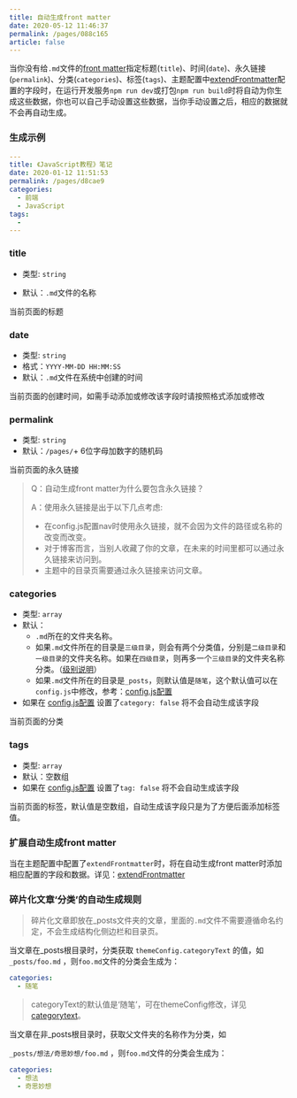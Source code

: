 ```yaml
---
title: 自动生成front matter
date: 2020-05-12 11:46:37
permalink: /pages/088c165
article: false
---
```


当你没有给`.md`文件的[front matter](https://vuepress.vuejs.org/zh/guide/frontmatter.html)指定标题(`title`)、时间(`date`)、永久链接(`permalink`)、分类(`categories`)、标签(`tags`)、主题配置中[extendFrontmatter](/pages/a20ce8/#extendfrontmatte)配置的字段时，在运行开发服务`npm run dev`或打包`npm run build`时将自动为你生成这些数据，你也可以自己手动设置这些数据，当你手动设置之后，相应的数据就不会再自动生成。



### 生成示例

```yaml
---
title: 《JavaScript教程》笔记
date: 2020-01-12 11:51:53
permalink: /pages/d8cae9
categories:
  - 前端
  - JavaScript
tags:
  -
---
```

### title

* 类型: `string`

* 默认：`.md`文件的名称

当前页面的标题



### date
* 类型: `string`
* 格式：`YYYY-MM-DD HH:MM:SS`
* 默认：`.md`文件在系统中创建的时间

当前页面的创建时间，如需手动添加或修改该字段时请按照格式添加或修改



### permalink
* 类型: `string`
* 默认：`/pages/`+ 6位字母加数字的随机码

当前页面的永久链接

> Q：自动生成front matter为什么要包含永久链接？
>
> A：使用永久链接是出于以下几点考虑:
>
> * 在config.js配置nav时使用永久链接，就不会因为文件的路径或名称的改变而改变。
>* 对于博客而言，当别人收藏了你的文章，在未来的时间里都可以通过永久链接来访问到。
>* 主题中的目录页需要通过永久链接来访问文章。


### categories

* 类型: `array`
* 默认：
  * `.md`所在的文件夹名称。
  * 如果`.md`文件所在的目录是`三级目录`，则会有两个分类值，分别是`二级目录`和`一级目录`的文件夹名称。如果在`四级目录`，则再多一个`三级目录`的文件夹名称分类。（[级别说明](/pages/33d574/#级别说明)）
  * 如果`.md`文件所在的目录是`_posts`，则默认值是`随笔`，这个默认值可以在`config.js`中修改，参考：[config.js配置](/pages/a20ce8/#碎片化博文默认分类值)
* 如果在 [config.js配置](/pages/a20ce8/#category) 设置了`category: false` 将不会自动生成该字段

当前页面的分类



### tags

* 类型: `array`
* 默认：空数组
* 如果在 [config.js配置]() 设置了`tag: false` 将不会自动生成该字段

当前页面的标签，默认值是空数组，自动生成该字段只是为了方便后面添加标签值。


### 扩展自动生成front matter

当在主题配置中配置了`extendFrontmatter`时，将在自动生成front matter时添加相应配置的字段和数据。详见：[extendFrontmatter](/pages/a20ce8/#extendfrontmatter)

### 碎片化文章‘分类’的自动生成规则 <Badge text="v1.12.5+"/>

> 碎片化文章即放在_posts文件夹的文章，里面的`.md`文件不需要遵循命名约定，不会生成结构化侧边栏和目录页。

当文章在_posts根目录时，分类获取 `themeConfig.categoryText` 的值，如`_posts/foo.md` ，则`foo.md`文件的分类会生成为：

```yaml
categories:
  - 随笔
```

> categoryText的默认值是‘随笔’，可在themeConfig修改，详见[categorytext](/pages/a20ce8/#categorytext)。

当文章在非_posts根目录时，获取父文件夹的名称作为分类，如

 `_posts/想法/奇思妙想/foo.md` ，则`foo.md`文件的分类会生成为：

```yaml
categories:
  - 想法
  - 奇思妙想
```
